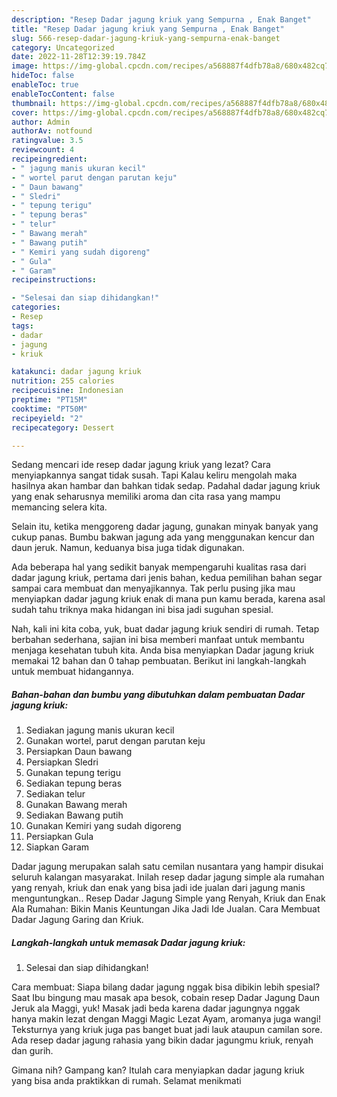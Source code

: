 ```yaml
---
description: "Resep Dadar jagung kriuk yang Sempurna , Enak Banget"
title: "Resep Dadar jagung kriuk yang Sempurna , Enak Banget"
slug: 566-resep-dadar-jagung-kriuk-yang-sempurna-enak-banget
category: Uncategorized
date: 2022-11-28T12:39:19.784Z
image: https://img-global.cpcdn.com/recipes/a568887f4dfb78a8/680x482cq70/dadar-jagung-kriuk-foto-resep-utama.jpg
hideToc: false
enableToc: true
enableTocContent: false
thumbnail: https://img-global.cpcdn.com/recipes/a568887f4dfb78a8/680x482cq70/dadar-jagung-kriuk-foto-resep-utama.jpg
cover: https://img-global.cpcdn.com/recipes/a568887f4dfb78a8/680x482cq70/dadar-jagung-kriuk-foto-resep-utama.jpg
author: Admin
authorAv: notfound
ratingvalue: 3.5
reviewcount: 4
recipeingredient:
- " jagung manis ukuran kecil"
- " wortel parut dengan parutan keju"
- " Daun bawang"
- " Sledri"
- " tepung terigu"
- " tepung beras"
- " telur"
- " Bawang merah"
- " Bawang putih"
- " Kemiri yang sudah digoreng"
- " Gula"
- " Garam"
recipeinstructions:

- "Selesai dan siap dihidangkan!"
categories:
- Resep
tags:
- dadar
- jagung
- kriuk

katakunci: dadar jagung kriuk 
nutrition: 255 calories
recipecuisine: Indonesian
preptime: "PT15M"
cooktime: "PT50M"
recipeyield: "2"
recipecategory: Dessert

---
```



Sedang mencari ide resep dadar jagung kriuk yang lezat? Cara menyiapkannya sangat tidak susah. Tapi Kalau keliru mengolah maka hasilnya akan hambar dan bahkan tidak sedap. Padahal dadar jagung kriuk yang enak seharusnya memiliki aroma dan cita rasa yang mampu memancing selera kita.


Selain itu, ketika menggoreng dadar jagung, gunakan minyak banyak yang cukup panas. Bumbu bakwan jagung ada yang menggunakan kencur dan daun jeruk. Namun, keduanya bisa juga tidak digunakan.

Ada beberapa hal yang sedikit banyak mempengaruhi kualitas rasa dari dadar jagung kriuk, pertama dari jenis bahan, kedua pemilihan bahan segar sampai cara membuat dan menyajikannya. Tak perlu pusing jika mau menyiapkan dadar jagung kriuk enak di mana pun kamu berada, karena asal sudah tahu triknya maka hidangan ini bisa jadi suguhan spesial.


Nah, kali ini kita coba, yuk, buat dadar jagung kriuk sendiri di rumah. Tetap berbahan sederhana, sajian ini bisa memberi manfaat untuk membantu menjaga kesehatan tubuh kita. Anda bisa menyiapkan Dadar jagung kriuk memakai 12 bahan dan 0 tahap pembuatan. Berikut ini langkah-langkah untuk membuat hidangannya.

<!--inarticleads1-->

##### Bahan-bahan dan bumbu yang dibutuhkan dalam pembuatan Dadar jagung kriuk:

1. Sediakan  jagung manis ukuran kecil
1. Gunakan  wortel, parut dengan parutan keju
1. Persiapkan  Daun bawang
1. Persiapkan  Sledri
1. Gunakan  tepung terigu
1. Sediakan  tepung beras
1. Sediakan  telur
1. Gunakan  Bawang merah
1. Sediakan  Bawang putih
1. Gunakan  Kemiri yang sudah digoreng
1. Persiapkan  Gula
1. Siapkan  Garam


Dadar jagung merupakan salah satu cemilan nusantara yang hampir disukai seluruh kalangan masyarakat. Inilah resep dadar jagung simple ala rumahan yang renyah, kriuk dan enak yang bisa jadi ide jualan dari jagung manis menguntungkan.. Resep Dadar Jagung Simple yang Renyah, Kriuk dan Enak Ala Rumahan: Bikin Manis Keuntungan Jika Jadi Ide Jualan. Cara Membuat Dadar Jagung Garing dan Kriuk. 

<!--inarticleads2-->

##### Langkah-langkah untuk memasak Dadar jagung kriuk:


1. Selesai dan siap dihidangkan!

Cara membuat: Siapa bilang dadar jagung nggak bisa dibikin lebih spesial? Saat Ibu bingung mau masak apa besok, cobain resep Dadar Jagung Daun Jeruk ala Maggi, yuk! Masak jadi beda karena dadar jagungnya nggak hanya makin lezat dengan Maggi Magic Lezat Ayam, aromanya juga wangi! Teksturnya yang kriuk juga pas banget buat jadi lauk ataupun camilan sore. Ada resep dadar jagung rahasia yang bikin dadar jagungmu kriuk, renyah dan gurih. 

Gimana nih? Gampang kan? Itulah cara menyiapkan dadar jagung kriuk yang bisa anda praktikkan di rumah. Selamat menikmati
